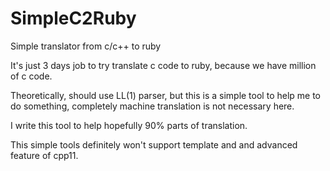 # SimpleC2Ruby
Simple translator from c/c++ to ruby


It's just 3 days job to try translate c code to ruby, because we have million of c code.

Theoretically, should use LL(1) parser, but this is a simple tool to help me to do something, completely machine translation is not necessary here.

I write this tool to help hopefully 90% parts of translation.

This simple tools definitely won't support template and and advanced feature of cpp11.
